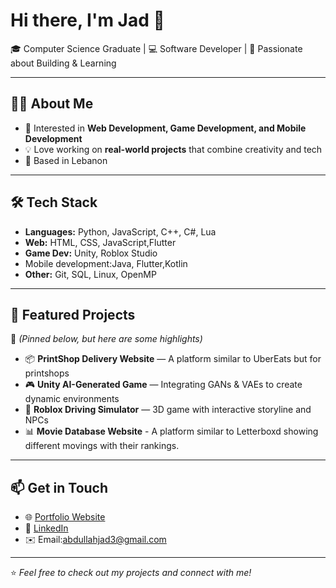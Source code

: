 # Hi there, I'm Jad 👋  

🎓 Computer Science Graduate | 💻 Software Developer | 🚀 Passionate about Building & Learning  

---

## 👨‍💻 About Me
- 🎯 Interested in **Web Development, Game Development, and Mobile Development**  
- 💡 Love working on **real-world projects** that combine creativity and tech  
- 📍 Based in Lebanon  

---

## 🛠️ Tech Stack
- **Languages:** Python, JavaScript, C++, C#, Lua  
- **Web:** HTML, CSS, JavaScript,Flutter 
- **Game Dev:** Unity, Roblox Studio  
- Mobile development:Java, Flutter,Kotlin
- **Other:** Git, SQL, Linux, OpenMP  

---

## 🚀 Featured Projects
🔗 *(Pinned below, but here are some highlights)*  

- 📦 **PrintShop Delivery Website** — A platform similar to UberEats but for printshops  
- 🎮 **Unity AI-Generated Game** — Integrating GANs & VAEs to create dynamic environments  
- 🚗 **Roblox Driving Simulator** — 3D game with interactive storyline and NPCs  
- 📊 **Movie Database Website** - A platform similar to Letterboxd showing different movings with their rankings.

---

## 📫 Get in Touch
- 🌐 [Portfolio Website](https://portfolio-website-ruddy-three-64.vercel.app/)
- 💼 [LinkedIn](https://www.linkedin.com/in/jad-abdallah-55603325a/)  
- ✉️ Email:abdullahjad3@gmail.com  

---

⭐️ *Feel free to check out my projects and connect with me!*  
